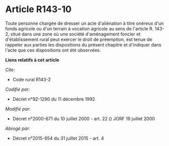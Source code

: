 # Article R143-10

Toute personne chargée de dresser un acte d'aliénation à titre onéreux d'un fonds agricole ou d'un terrain à vocation
agricole au sens de l'article R. 143-2, situé dans une zone où une société d'aménagement foncier et d'établissement rural
peut exercer le droit de préemption, est tenue de rappeler aux parties les dispositions du présent chapitre et d'indiquer
dans l'acte que ces dispositions ont été observées.

**Liens relatifs à cet article**

_Cite_:

  - Code rural R143-2

_Codifié par_:

  - Décret n°92-1290 du 11 décembre 1992

_Modifié par_:

  - Décret n°2000-671 du 10 juillet 2000 - art. 22 () JORF 19 juillet 2000

_Abrogé par_:

  - Décret n°2015-954 du 31 juillet 2015 - art. 4
